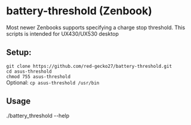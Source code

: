 # battery-threshold (Zenbook)
Most newer Zenbooks supports specifying a charge stop threshold. This scripts is intended for UX430/UX530 desktop

## Setup:
`git clone https://github.com/red-gecko27/battery-threshold.git`  
`cd asus-threshold`  
`chmod 755 asus-threshold`  
Optional: `cp asus-threshold /usr/bin`  

## Usage
./battery_threshold --help
